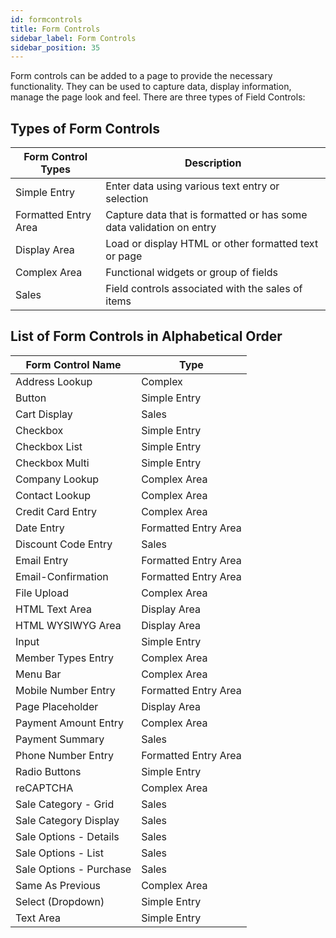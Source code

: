 ```yaml
---
id: formcontrols
title: Form Controls
sidebar_label: Form Controls
sidebar_position: 35
---
```


Form controls can be added to a page to provide the necessary functionality. They can be used to capture data, display information, manage the page look and feel. There are three types of Field Controls:

## Types of Form Controls

| Form Control Types | Description |
| - | - |
| Simple Entry | Enter data using various text entry or selection  |
| Formatted Entry Area | Capture data that is formatted or has some data validation on entry | 
| Display Area | Load or display HTML or other formatted text or page |
| Complex Area | Functional widgets or group of fields |
| Sales | Field controls associated with the sales of items |

## List of Form Controls in Alphabetical Order

| Form Control Name | Type |
| - | - |
| Address Lookup | Complex |
| Button | Simple Entry | 
| Cart Display | Sales |
| Checkbox | Simple Entry |
| Checkbox List | Simple Entry |
| Checkbox Multi | Simple Entry |
| Company Lookup | Complex Area |
| Contact Lookup | Complex Area |
| Credit Card Entry | Complex Area |
| Date Entry | Formatted Entry Area |
| Discount Code Entry | Sales |
| Email Entry | Formatted Entry Area |
| Email-Confirmation | Formatted Entry Area |
| File Upload | Complex Area | 
| HTML Text Area | Display Area |
| HTML WYSIWYG Area | Display Area |
| Input | Simple Entry |
| Member Types Entry | Complex Area |
| Menu Bar | Complex Area |
| Mobile Number Entry | Formatted Entry Area |
| Page Placeholder | Display Area |
| Payment Amount Entry | Complex Area |
| Payment Summary | Sales |
| Phone Number Entry | Formatted Entry Area |
| Radio Buttons | Simple Entry |
| reCAPTCHA | Complex Area |
| Sale Category - Grid | Sales |
| Sale Category Display | Sales |
| Sale Options - Details| Sales |
| Sale Options - List | Sales |
| Sale Options - Purchase | Sales |
| Same As Previous | Complex Area |
| Select (Dropdown) | Simple Entry |
| Text Area | Simple Entry |